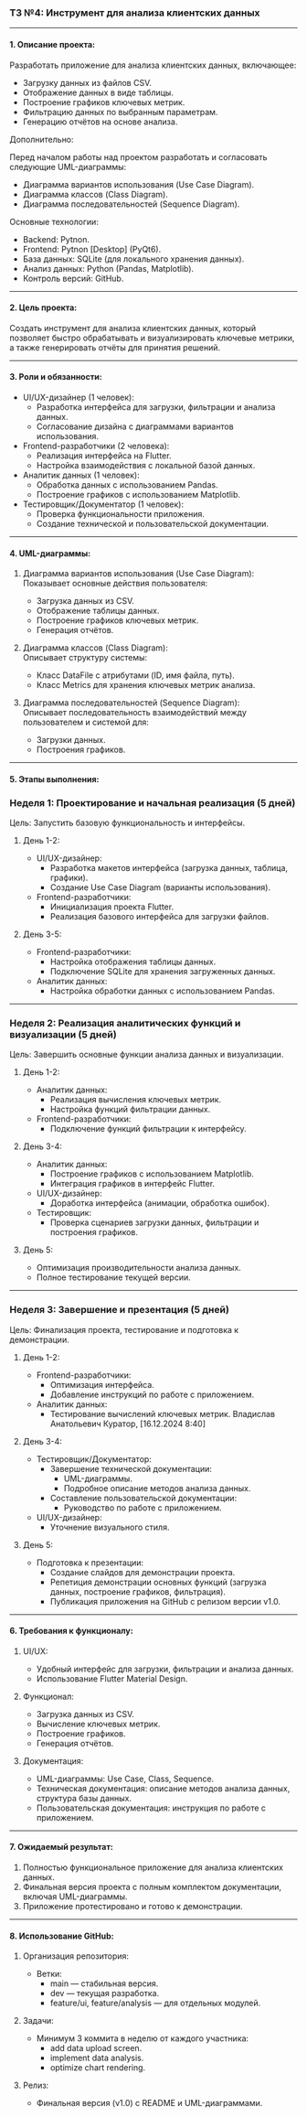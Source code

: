 ### ТЗ №4: Инструмент для анализа клиентских данных

---

#### 1. Описание проекта:
Разработать приложение для анализа клиентских данных, включающее:
- Загрузку данных из файлов CSV.
- Отображение данных в виде таблицы.
- Построение графиков ключевых метрик.
- Фильтрацию данных по выбранным параметрам.
- Генерацию отчётов на основе анализа.

Дополнительно:  

Перед началом работы над проектом разработать и согласовать следующие UML-диаграммы:
- Диаграмма вариантов использования (Use Case Diagram).
- Диаграмма классов (Class Diagram).
- Диаграмма последовательностей (Sequence Diagram).

Основные технологии:
- Backend: Pytnon.
- Frontend: Pytnon \[Desktop\] (PyQt6).
- База данных: SQLite (для локального хранения данных).
- Анализ данных: Python (Pandas, Matplotlib).
- Контроль версий: GitHub.

---

#### 2. Цель проекта:
Создать инструмент для анализа клиентских данных, который позволяет быстро обрабатывать и визуализировать ключевые метрики, а также генерировать отчёты для принятия решений.

---

#### 3. Роли и обязанности:
- UI/UX-дизайнер (1 человек):
  - Разработка интерфейса для загрузки, фильтрации и анализа данных.
  - Согласование дизайна с диаграммами вариантов использования.
- Frontend-разработчики (2 человека):
  - Реализация интерфейса на Flutter.
  - Настройка взаимодействия с локальной базой данных.
- Аналитик данных (1 человек):
  - Обработка данных с использованием Pandas.
  - Построение графиков с использованием Matplotlib.
- Тестировщик/Документатор (1 человек):
  - Проверка функциональности приложения.
  - Создание технической и пользовательской документации.

---

#### 4. UML-диаграммы:

1. Диаграмма вариантов использования (Use Case Diagram):  
   Показывает основные действия пользователя:
   - Загрузка данных из CSV.
   - Отображение таблицы данных.
   - Построение графиков ключевых метрик.
   - Генерация отчётов.

2. Диаграмма классов (Class Diagram):  
   Описывает структуру системы:
   - Класс DataFile с атрибутами (ID, имя файла, путь).
   - Класс Metrics для хранения ключевых метрик анализа.

3. Диаграмма последовательностей (Sequence Diagram):  
   Описывает последовательность взаимодействий между пользователем и системой для:
   - Загрузки данных.
   - Построения графиков.

---

#### 5. Этапы выполнения:

### Неделя 1: Проектирование и начальная реализация (5 дней)

Цель: Запустить базовую функциональность и интерфейсы.

1. День 1-2:
   - UI/UX-дизайнер:
     - Разработка макетов интерфейса (загрузка данных, таблица, графики).
     - Создание Use Case Diagram (варианты использования).
   - Frontend-разработчики:
     - Инициализация проекта Flutter.
     - Реализация базового интерфейса для загрузки файлов.

2. День 3-5:
   - Frontend-разработчики:
     - Настройка отображения таблицы данных.
     - Подключение SQLite для хранения загруженных данных.
   - Аналитик данных:
     - Настройка обработки данных с использованием Pandas.

---

### Неделя 2: Реализация аналитических функций и визуализации (5 дней)

Цель: Завершить основные функции анализа данных и визуализации.

1. День 1-2:
   - Аналитик данных:
     - Реализация вычисления ключевых метрик.
     - Настройка функций фильтрации данных.
   - Frontend-разработчики:
     - Подключение функций фильтрации к интерфейсу.

2. День 3-4:
   - Аналитик данных:
     - Построение графиков с использованием Matplotlib.
     - Интеграция графиков в интерфейс Flutter.
   - UI/UX-дизайнер:
     - Доработка интерфейса (анимации, обработка ошибок).
   - Тестировщик:
     - Проверка сценариев загрузки данных, фильтрации и построения графиков.

3. День 5:
   - Оптимизация производительности анализа данных.
   - Полное тестирование текущей версии.

---

### Неделя 3: Завершение и презентация (5 дней)

Цель: Финализация проекта, тестирование и подготовка к демонстрации.

1. День 1-2:
   - Frontend-разработчики:
     - Оптимизация интерфейса.
     - Добавление инструкций по работе с приложением.
   - Аналитик данных:
     - Тестирование вычислений ключевых метрик.
Владислав Анатольевич Куратор, [16.12.2024 8:40]
2. День 3-4:
   - Тестировщик/Документатор:
     - Завершение технической документации:
       - UML-диаграммы.
       - Подробное описание методов анализа данных.
     - Составление пользовательской документации:
       - Руководство по работе с приложением.
   - UI/UX-дизайнер:
     - Уточнение визуального стиля.

3. День 5:
   - Подготовка к презентации:
     - Создание слайдов для демонстрации проекта.
     - Репетиция демонстрации основных функций (загрузка данных, построение графиков, фильтрация).
     - Публикация приложения на GitHub с релизом версии v1.0.

---

#### 6. Требования к функционалу:

1. UI/UX:
   - Удобный интерфейс для загрузки, фильтрации и анализа данных.
   - Использование Flutter Material Design.

2. Функционал:
   - Загрузка данных из CSV.
   - Вычисление ключевых метрик.
   - Построение графиков.
   - Генерация отчётов.

3. Документация:
   - UML-диаграммы: Use Case, Class, Sequence.
   - Техническая документация: описание методов анализа данных, структура базы данных.
   - Пользовательская документация: инструкция по работе с приложением.

---

#### 7. Ожидаемый результат:
1. Полностью функциональное приложение для анализа клиентских данных.
2. Финальная версия проекта с полным комплектом документации, включая UML-диаграммы.
3. Приложение протестировано и готово к демонстрации.

---

#### 8. Использование GitHub:

1. Организация репозитория:
   - Ветки:
     - main — стабильная версия.
     - dev — текущая разработка.
     - feature/ui, feature/analysis — для отдельных модулей.

2. Задачи:
   - Минимум 3 коммита в неделю от каждого участника:
     - add data upload screen.
     - implement data analysis.
     - optimize chart rendering.

3. Релиз:
   - Финальная версия (v1.0) с README и UML-диаграммами.
